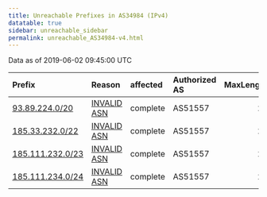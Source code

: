 ```yaml
---
title: Unreachable Prefixes in AS34984 (IPv4)
datatable: true
sidebar: unreachable_sidebar
permalink: unreachable_AS34984-v4.html
---
```


Data as of 2019-06-02 09:45:00 UTC


<div class="datatable-begin"></div>

| Prefix                                                     | Reason                                                                                                  | affected   | Authorized AS   |   MaxLength | Anchor                                         |   unreachable /24s |
|:-----------------------------------------------------------|:--------------------------------------------------------------------------------------------------------|:-----------|:----------------|------------:|:-----------------------------------------------|-------------------:|
| [93.89.224.0/20](https://stat.ripe.net/93.89.224.0/20)     | [INVALID ASN](https://rpki-validator.ripe.net/announcement-preview?asn=AS34984&prefix=93.89.224.0/20)   | complete   | AS51557         |          20 | [RIPE](unreachable_RIPE_NCC_RPKI_Root-v4.html) |                 16 |
| [185.33.232.0/22](https://stat.ripe.net/185.33.232.0/22)   | [INVALID ASN](https://rpki-validator.ripe.net/announcement-preview?asn=AS34984&prefix=185.33.232.0/22)  | complete   | AS51557         |          22 | [RIPE](unreachable_RIPE_NCC_RPKI_Root-v4.html) |                  4 |
| [185.111.232.0/23](https://stat.ripe.net/185.111.232.0/23) | [INVALID ASN](https://rpki-validator.ripe.net/announcement-preview?asn=AS34984&prefix=185.111.232.0/23) | complete   | AS51557         |          23 | [RIPE](unreachable_RIPE_NCC_RPKI_Root-v4.html) |                  2 |
| [185.111.234.0/24](https://stat.ripe.net/185.111.234.0/24) | [INVALID ASN](https://rpki-validator.ripe.net/announcement-preview?asn=AS34984&prefix=185.111.234.0/24) | complete   | AS51557         |          24 | [RIPE](unreachable_RIPE_NCC_RPKI_Root-v4.html) |                  1 |

<div class="datatable-end"></div>